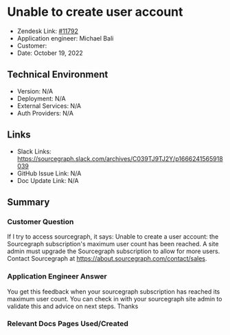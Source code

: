 
# Unable to create user account <!-- Ticket Title  Hint: include keywords to make it searchable -->

- Zendesk Link: [#11792](https://sourcegraph.zendesk.com/agent/tickets/11792)
- Application engineer: Michael Bali
- Customer: <!-- Redact if this contains personally identifying information -->
- Date: October 19, 2022

<!-- Data populated from integration, speak to Ben Gordon or Michael Bali if not working -->
<!-- During Internal team trial, fill missing data manually (we are waiting for all data to sync) -->

## Technical Environment
- Version: ​N/A
- Deployment: N/A
- External Services: N/A
- Auth Providers: N/A


## Links
<!-- Data for application engineer manual entry -->
- Slack Links: https://sourcegraph.slack.com/archives/C039TJ9TJ2Y/p1666241565918039
- GitHub Issue Link: N/A
- Doc Update Link: N/A

## Summary
### Customer Question
If I try to access sourcegraph, it says:
Unable to create a user account: the Sourcegraph subscription's maximum user count has been reached. A site admin must upgrade the Sourcegraph subscription to allow for more users. Contact Sourcegraph at https://about.sourcegraph.com/contact/sales.

### Application Engineer Answer
You get this feedback when your sourcegraph subscription has reached its maximum user count. You can check in with your sourcegraph site admin to validate this and advice on next steps. Thanks

### Relevant Docs Pages Used/Created

<!-- Once complete, upload a copy to https://github.com/sourcegraph/support-tools-internal/tree/main/resolved-tickets as a .md file -->
<!-- Name the file 11792.md -->
